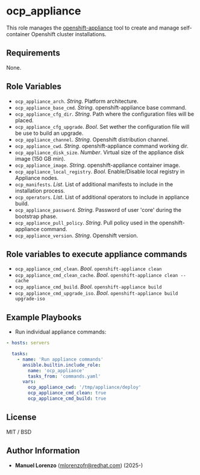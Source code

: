 # ocp_appliance
This role manages the [openshift-appliance](https://github.com/openshift/appliance) tool to create and manage self-container Openshift cluster installations.

## Requirements
None.

## Role Variables
* `ocp_appliance_arch`. _String_. Platform architecture.
* `ocp_appliance_base_cmd`. _String_. openshift-appliance base command.
* `ocp_appliance_cfg_dir`. _String_. Path where the configuration files will be placed.
* `ocp_appliance_cfg_upgrade`. _Bool_. Set wether the configuration file will be use to build an upgrade.
* `ocp_appliance_channel`. _String_. Openshift distribution channel.
* `ocp_appliance_cwd`. _String_. openshift-appliance command working dir.
* `ocp_appliance_disk_size`. _Number_. Virtual size of the appliance disk image (150 GB min).
* `ocp_appliance_image`. _String_. openshift-appliance container image.
* `ocp_appliance_local_registry`. _Bool_. Enable/Disable local registry in Appliance nodes.
* `ocp_manifests`. _List_. List of additional manifests to include in the installation process.
* `ocp_operators`. _List_. List of additional operators to include in appliance build.
* `ocp_appliance_password`. _String_. Password of user 'core' during the bootstrap phase.
* `ocp_appliance_pull_policy`. _String_. Pull policy used in the openshift-appliance command.
* `ocp_appliance_version`. _String_. Openshift version.

## Role variables to execute appliance commands
* `ocp_appliance_cmd_clean`. _Bool_. `openshift-appliance clean`
* `ocp_appliance_cmd_clean_cache`. _Bool_. `openshift-appliance clean --cache`
* `ocp_appliance_cmd_build`. _Bool_. `openshift-appliance build`
* `ocp_appliance_cmd_upgrade_iso`. _Bool_. `openshift-appliance build upgrade-iso`

## Example Playbooks
* Run individual appliance commands:
```yaml
- hosts: servers

  tasks:
    - name: 'Run appliance commands'
      ansible.builtin.include_role:
        name: 'ocp_appliance'
        tasks_from: 'commands.yaml'
      vars:
        ocp_appliance_cwd: '/tmp/appliance/deploy'
        ocp_appliance_cmd_clean: true
        ocp_appliance_cmd_build: true
```

## License
MIT / BSD

## Author Information
 - **Manuel Lorenzo** (mlorenzofr@redhat.com) (2025-)
